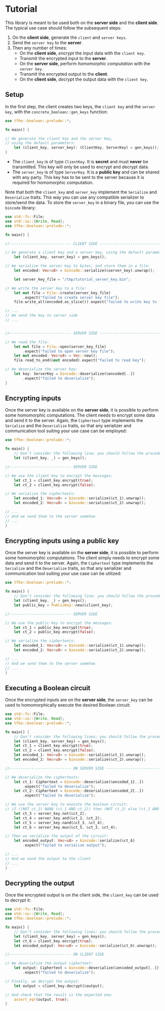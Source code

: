 # Tutorial

This library is meant to be used both on the **server side** and the **client side**. The typical use case should follow the subsequent steps:

1. On the **client side**, generate the `client` and `server keys`.
2. Send the `server key` to the **server**.
3. Then any number of times:
   * On the **client side**, _encrypt_ the input data with the `client key`.
   * Transmit the encrypted input to the **server**.
   * On the **server side**, perform _homomorphic computation_ with the `server key`.
   * Transmit the encrypted output to the **client**.
   * On the **client side**, _decrypt_ the output data with the `client key`.

## Setup

In the first step, the client creates two keys, the `client key` and the `server key`, with the `concrete_boolean::gen_keys` function:

```rust
use tfhe::boolean::prelude::*;

fn main() {

// We generate the client key and the server key,
// using the default parameters:
    let (client_key, server_key): (ClientKey, ServerKey) = gen_keys();
}
```

* The `client_key` is of type `ClientKey`. It is **secret** and must **never** be transmitted. This key will only be used to encrypt and decrypt data.
* The `server_key` is of type `ServerKey`. It is a **public key** and can be shared with any party. This key has to be sent to the server because it is required for homomorphic computation.

Note that both the `client_key` and `server_key` implement the `Serialize` and `Deserialize` traits. This way you can use any compatible serializer to store/send the data. To store the `server_key` in a binary file, you can use the `bincode` library:

```rust
use std::fs::File;
use std::io::{Write, Read};
use tfhe::boolean::prelude::*;

fn main() {

//---------------------------- CLIENT SIDE ----------------------------

// We generate a client key and a server key, using the default parameters:
    let (client_key, server_key) = gen_keys();

// We serialize the server key to bytes, and store them in a file:
    let encoded: Vec<u8> = bincode::serialize(&server_key).unwrap();

    let server_key_file = "/tmp/tutorial_server_key.bin";

// We write the server key to a file:
    let mut file = File::create(server_key_file)
        .expect("failed to create server key file");
    file.write_all(encoded.as_slice()).expect("failed to write key to file");

// ...
// We send the key to server side
// ...


//---------------------------- SERVER SIDE ----------------------------

// We read the file:
    let mut file = File::open(server_key_file)
        .expect("failed to open server key file");
    let mut encoded: Vec<u8> = Vec::new();
    file.read_to_end(&mut encoded).expect("failed to read key");

// We deserialize the server key:
    let key: ServerKey = bincode::deserialize(&encoded[..])
        .expect("failed to deserialize");
}
```

## Encrypting inputs

Once the server key is available on the **server side**, it is possible to perform some homomorphic computations. The client needs to encrypt some data and send it to the server. Again, the `Ciphertext` type implements the `Serialize` and the `Deserialize` traits, so that any serializer and communication tool suiting your use case can be employed:

```rust
use tfhe::boolean::prelude::*;

fn main() {
    // Don't consider the following line; you should follow the procedure above.
    let (client_key, _) = gen_keys();

//---------------------------- SERVER SIDE

// We use the client key to encrypt the messages:
    let ct_1 = client_key.encrypt(true);
    let ct_2 = client_key.encrypt(false);

// We serialize the ciphertexts:
    let encoded_1: Vec<u8> = bincode::serialize(&ct_1).unwrap();
    let encoded_2: Vec<u8> = bincode::serialize(&ct_2).unwrap();

// ...
// And we send them to the server somehow
// ...
}
```

## Encrypting inputs using a public key

Once the server key is available on the **server side**, it is possible to perform some homomorphic computations. The client simply needs to encrypt some data and send it to the server. Again, the `Ciphertext` type implements the `Serialize` and the `Deserialize` traits, so that any serializer and communication tool suiting your use case can be utilized:

```rust
use tfhe::boolean::prelude::*;

fn main() {
    // Don't consider the following line; you should follow the procedure above.
    let (client_key, _) = gen_keys();
    let public_key = PublicKey::new(&client_key);

//---------------------------- SERVER SIDE

// We use the public key to encrypt the messages:
    let ct_1 = public_key.encrypt(true);
    let ct_2 = public_key.encrypt(false);

// We serialize the ciphertexts:
    let encoded_1: Vec<u8> = bincode::serialize(&ct_1).unwrap();
    let encoded_2: Vec<u8> = bincode::serialize(&ct_2).unwrap();

// ...
// And we send them to the server somehow
// ...
}
```

## Executing a Boolean circuit

Once the encrypted inputs are on the **server side**, the `server_key` can be used to homomorphically execute the desired Boolean circuit:

```rust
use std::fs::File;
use std::io::{Write, Read};
use tfhe::boolean::prelude::*;

fn main() {
    // Don't consider the following lines; you should follow the procedure above.
    let (client_key, server_key) = gen_keys();
    let ct_1 = client_key.encrypt(true);
    let ct_2 = client_key.encrypt(false);
    let encoded_1: Vec<u8> = bincode::serialize(&ct_1).unwrap();
    let encoded_2: Vec<u8> = bincode::serialize(&ct_2).unwrap();

//---------------------------- ON SERVER SIDE ----------------------------

// We deserialize the ciphertexts:
    let ct_1: Ciphertext = bincode::deserialize(&encoded_1[..])
        .expect("failed to deserialize");
    let ct_2: Ciphertext = bincode::deserialize(&encoded_2[..])
        .expect("failed to deserialize");

// We use the server key to execute the boolean circuit:
// if ((NOT ct_2) NAND (ct_1 AND ct_2)) then (NOT ct_2) else (ct_1 AND ct_2)
    let ct_3 = server_key.not(&ct_2);
    let ct_4 = server_key.and(&ct_1, &ct_2);
    let ct_5 = server_key.nand(&ct_3, &ct_4);
    let ct_6 = server_key.mux(&ct_5, &ct_3, &ct_4);

// Then we serialize the output of the circuit:
    let encoded_output: Vec<u8> = bincode::serialize(&ct_6)
        .expect("failed to serialize output");

// ...
// And we send the output to the client
// ...
}
```

## Decrypting the output

Once the encrypted output is on the client side, the `client_key` can be used to decrypt it:

```rust
use std::fs::File;
use std::io::{Write, Read};
use tfhe::boolean::prelude::*;

fn main() {
    // Don't consider the following lines; you should follow the procedure above.
    let (client_key, server_key) = gen_keys();
    let ct_6 = client_key.encrypt(true);
    let encoded_output: Vec<u8> = bincode::serialize(&ct_6).unwrap();

//---------------------------- ON CLIENT SIDE

// We deserialize the output ciphertext:
    let output: Ciphertext = bincode::deserialize(&encoded_output[..])
        .expect("failed to deserialize");

// Finally, we decrypt the output:
    let output = client_key.decrypt(&output);

// And check that the result is the expected one:
    assert_eq!(output, true);
}
```
